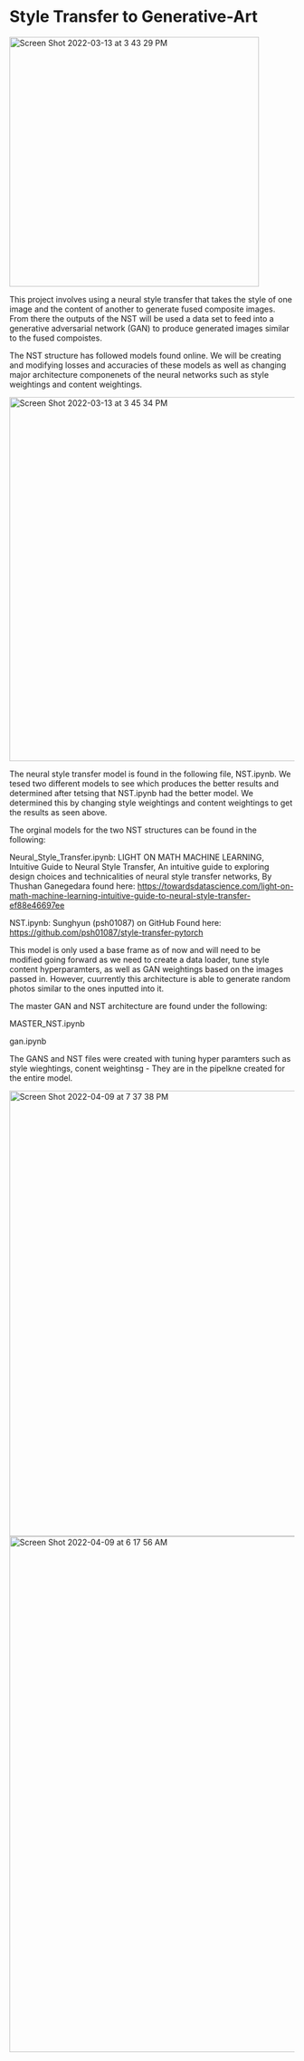 # Style Transfer to Generative-Art

<img width="441" alt="Screen Shot 2022-03-13 at 3 43 29 PM" src="https://user-images.githubusercontent.com/66268214/158076278-dd9be202-afcf-4878-9fc7-6aefcec2ea24.png">



This project involves using a neural style transfer that takes the style of one image and the content of another to generate fused composite images. From there the outputs of the NST will be used a data set to feed into a generative adversarial network (GAN) to produce generated images similar to the fused compoistes.

The NST structure has followed models found online. We will be creating and modifying losses and accuracies of these models as well as changing major architecture componenets of the neural networks such as style weightings and  content weightings.

<img width="643" alt="Screen Shot 2022-03-13 at 3 45 34 PM" src="https://user-images.githubusercontent.com/66268214/158076335-cf072895-4b5b-49c0-b980-7df46b253d83.png"> 


The neural style transfer model is found in the following file, NST.ipynb. We tesed two different models to see which produces the better results and determined after tetsing that NST.ipynb had the better model. We determined this by changing style weightings and content weightings to get the results as seen above.


The orginal models for the two NST structures can be found in the following:

Neural_Style_Transfer.ipynb:
LIGHT ON MATH MACHINE LEARNING, Intuitive Guide to Neural Style Transfer, An intuitive guide to exploring design choices and technicalities of neural style transfer networks, By Thushan Ganegedara
found here: https://towardsdatascience.com/light-on-math-machine-learning-intuitive-guide-to-neural-style-transfer-ef88e46697ee


NST.ipynb:
Sunghyun (psh01087) on GitHub
Found here: https://github.com/psh01087/style-transfer-pytorch



This model is only used a base frame as of now and will need to be modified going forward as we need to create a data loader, tune style content hyperparamters, as well as GAN weightings based on the images passed in. However, cuurrently this architecture is able to generate random photos similar to the ones inputted into it.

The master GAN and NST architecture are found under the following:

MASTER_NST.ipynb

gan.ipynb


The GANS and NST files were created with tuning hyper paramters such as style wieghtings, conent weightinsg - They are in the pipelkne created for the entire model.


<img width="787" alt="Screen Shot 2022-04-09 at 7 37 38 PM" src="https://user-images.githubusercontent.com/66268214/162595087-47835e2f-a16f-454f-8958-a7c74825c5db.png">


<img width="911" alt="Screen Shot 2022-04-09 at 6 17 56 AM" src="https://user-images.githubusercontent.com/66268214/162595092-21c19a1e-4061-4cba-89fa-11f639f9e39d.png">


